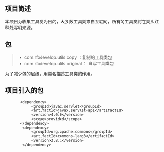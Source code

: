 ## 项目简述
本项目为收集工具类为目的，大多数工具类来自互联网，所有的工具类将在类头注释处写明来源。


## 包 
> * com.rfxdevelop.utils.copy ：复制的工具类包
> * com.rfxdevelop.utils.original ：  自写工具类包

为了减少包的层级，用类名描述工具类的作用。

## 项目引入的包

```
       <dependency>
            <groupId>javax.servlet</groupId>
            <artifactId>javax.servlet-api</artifactId>
            <version>4.0.0</version>
            <scope>provided</scope>
       </dependency>
        <dependency>
            <groupId>org.apache.commons</groupId>
            <artifactId>commons-lang3</artifactId>
            <version>3.8.1</version>
        </dependency>
```
